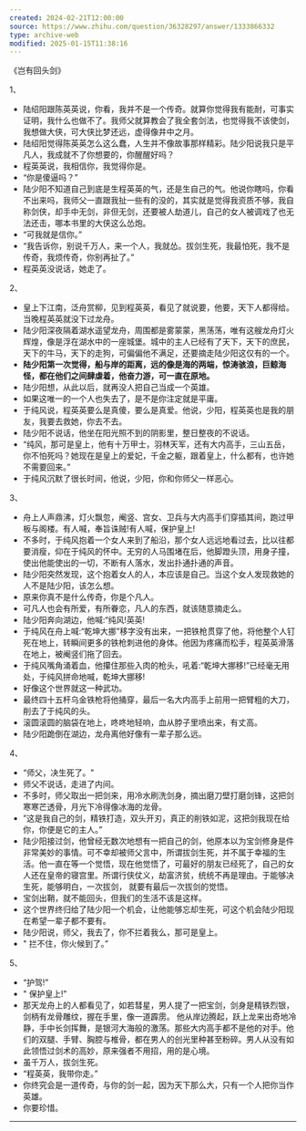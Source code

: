 ```yaml
---
created: 2024-02-21T12:00:00
source: https://www.zhihu.com/question/36328297/answer/1333866332
type: archive-web
modified: 2025-01-15T11:38:16
---
```


《岂有回头剑》

1、

  - 陆绍阳跟陈英英说，你看，我并不是一个传奇。就算你觉得我有能耐，可事实证明，我什么也做不了。我师父就算教会了我全套剑法，也觉得我不该使剑，我想做大侠，可大侠比梦还远，虚得像井中之月。
  - 陆绍阳觉得陈英英怎么这么蠢，人生并不像故事那样精彩。陆少阳说我只是平凡人，我成就不了你想要的，你醒醒好吗？
  - 程英英说，我相信你，我觉得你是。
  - “你是傻逼吗？”
  - 陆少阳不知道自己到底是生程英英的气，还是生自己的气。他说你瞎吗，你看不出来吗，我师父一直跟我扯一些有的没的，其实就是觉得我资质不够，我自称剑侠，却手中无剑，非但无剑，还要被人劫道儿，自己的女人被调戏了也无法还击，哪本书里的大侠这么怂炮。
  - “可我就是信你。”
  - “我告诉你，别说千万人，来一个人，我就怂。拔剑生死，我最怕死，我不是传奇，我烦传奇，你别再扯了。”
  - 程英英没说话，她走了。

2、

  - 皇上下江南，泛舟赏柳，见到程英英，看见了就说要，他要，天下人都得给。当晚程英英就没下过龙舟。
  - 陆少阳深夜隔着湖水遥望龙舟，周围都是雾蒙蒙，黑荡荡，唯有这艘龙舟灯火辉煌，像是浮在湖水中的一座城堡。城中的主人已经有了天下，天下的庶民，天下的牛马，天下的走狗，可偏偏他不满足，还要摘走陆少阳这仅有的一个。
  - **陆少阳第一次觉得，船与岸的距离，远的像是海的两端，惊涛骇浪，巨鲸海怪，都在他们之间肆虐着，他奋力游，可一直在原地。**
  - 陆少阳想，从此以后，就再没人把自己当成一个英雄。
  - 如果这唯一的一个人也失去了，是不是你注定就是平庸。
  - 于纯风说，程英英要么是真傻，要么是真爱。他说，少阳，程英英也是我的朋友，我要去救她，你去不去。
  - 陆少阳不说话，他坐在阳光照不到的阴影里，整日整夜的不说话。
  - “纯风，那可是皇上，他有十万甲士，羽林天军，还有大内高手，三山五岳，你不怕死吗？她现在是皇上的爱妃，千金之躯，跟着皇上，什么都有，也许她不需要回来。”
  - 于纯风沉默了很长时间，他说，少阳，你和你师父一样恶心。

3、

  - 舟上人声鼎沸，灯火飘忽，阉竖、宫女、卫兵与大内高手们穿插其间，跑过甲板与阁楼。有人喊，奉旨诛贼!有人喊，保护皇上!
  - 不多时，于纯风抱着一个女人来到了船沿，那个女人远远地看过去，比以往都要消瘦，仰在于纯风的怀中。无穷的人马围堵在后，他脚蹬头顶，用身子撞，使出他能使出的一切，不断有人落水，发出扑通扑通的声音。
  - 陆少阳突然发现，这个抱着女人的人，本应该是自己。当这个女人发现救她的人不是陆少阳，该怎么想。
  - 原来你真不是什么传奇，你是个凡人。
  - 可凡人也会有所爱，有所眷恋，凡人的东西，就该随意摘走么。
  - 陆少阳奔向湖边，他喊:“纯风!英英!
  - 于纯风在舟上喊:“乾坤大挪”移字没有出来，一把铁枪贯穿了他，将他整个人钉死在地上，转瞬间更多的铁枪刺进他的身体。他因为疼痛而松手，程英英滑落在地上，被阉竖们拖了回去。
  - 于纯风嘴角涌着血，他攥住那些入肉的枪头，吼着:“乾坤大挪移!”已经毫无用处，于纯风拼命地喊，乾坤大挪移!
  - 好像这个世界就这一种武功。
  - 最终四十五杆乌金铁枪将他捅穿，最后一名大内高手上前用一把臂粗的大刀，削去了于纯风的头。
  - 滚圆滚圆的脑袋在地上，咚咚地轻响，血从脖子里喷出来，有丈高。
  - 陆少阳跪倒在湖边，龙舟离他好像有一辈子那么远。

4、

  - “师父，决生死了。"
  - 师父不说话，走进了内间。
  - 不多时，师父取出一把剑来，用冷水刷洗剑身，摘出磨刀壁打磨剑锋，这把剑寒寒芒透骨，月光下冷得像冰海的龙骨。
  - ”这是我自己的剑，精铁打造，双头开刃，真正的削铁如泥，这把剑我现在给你，你便是它的主人。”
  - 陆少阳接过剑，他曾经无数次地想有一把自己的剑，他原本以为宝剑修身是件非常美妙的事情。可不幸却被师父言中，所谓拔剑生死，并不属于幸福的生活。他一直在等一个觉悟，现在他觉悟了，可最好的朋友已经死了，自己的女人还在皇帝的寝宫里。所谓行侠仗义，劫富济贫，统统不再是理由。于能够决生死，能够明白，一次拔剑， 就要有最后一次拔剑的觉悟。
  - 宝剑出鞘，就不能回头，但我们的生活不该是这样。
  - 这个世界终归给了陆少阳一个机会，让他能够忘却生死，可这个机会陆少阳现在希望一辈子都不要有。
  - 陆少阳说，师父，我去了，你不拦着我么，那可是皇上。
  - " 拦不住，你火候到了。”

5、

  - “护驾!”
  - " 保护皇上!”
  - 那天龙舟上的人都看见了，如若彗星，男人提了一把宝剑，剑身是精铁烈银，剑柄有龙骨雕纹，握在手里，像一道霹雳。 他从岸边腾起，跃上龙来出奇地冷静，手中长剑挥舞，是银河大海般的激荡。那些大内高手都不是他的对手。他们的双腿、手臂、胸腔与椎骨，都在男人的创光里种甚至粉碎。男人从没有如此领悟过剑术的高妙，原来强者不用招，用的是心境。
  - 虽千万人，拔剑生死。
  - “程英英，我带你走。”
  - 你终究会是一道传奇，与你的剑一起，因为天下那么大，只有一个人把你当作英雄。
  - 你要珍惜。

___
